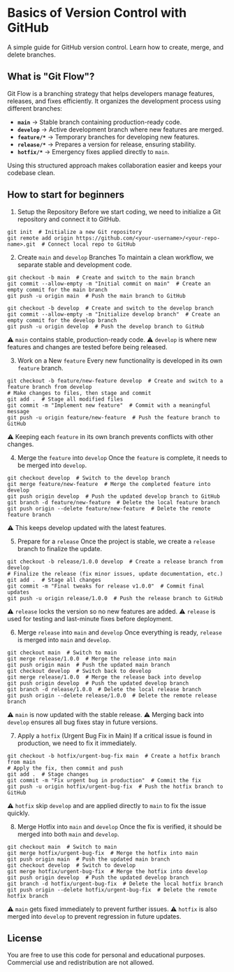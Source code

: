 # Basics of Version Control with GitHub
A simple guide for GitHub version control. Learn how to create, merge, and delete branches.


## What is "Git Flow"?
Git Flow is a branching strategy that helps developers manage features, releases, and fixes efficiently. It organizes the development process using different branches:

- **`main`** → Stable branch containing production-ready code.
- **`develop`** → Active development branch where new features are merged.
- **`feature/*`** → Temporary branches for developing new features.
- **`release/*`** → Prepares a version for release, ensuring stability.
- **`hotfix/*`** → Emergency fixes applied directly to `main`.

Using this structured approach makes collaboration easier and keeps your codebase clean.


## How to start for beginners
1. Setup the Repository
Before we start coding, we need to initialize a Git repository and connect it to GitHub.
```
git init  # Initialize a new Git repository
git remote add origin https://github.com/<your-username>/<your-repo-name>.git  # Connect local repo to GitHub
```

2. Create `main` and `develop` Branches
To maintain a clean workflow, we separate stable and development code.
```
git checkout -b main  # Create and switch to the main branch
git commit --allow-empty -m "Initial commit on main"  # Create an empty commit for the main branch
git push -u origin main  # Push the main branch to GitHub

git checkout -b develop  # Create and switch to the develop branch
git commit --allow-empty -m "Initialize develop branch"  # Create an empty commit for the develop branch
git push -u origin develop  # Push the develop branch to GitHub
```
⚠️ `main` contains stable, production-ready code.
⚠️ `develop` is where new features and changes are tested before being released.


3. Work on a New `feature`
Every new functionality is developed in its own `feature` branch.
```
git checkout -b feature/new-feature develop  # Create and switch to a feature branch from develop
# Make changes to files, then stage and commit
git add .  # Stage all modified files
git commit -m "Implement new feature"  # Commit with a meaningful message
git push -u origin feature/new-feature  # Push the feature branch to GitHub
```
⚠️ Keeping each `feature` in its own branch prevents conflicts with other changes.


4. Merge the `feature` into `develop`
Once the `feature` is complete, it needs to be merged into `develop`.
```
git checkout develop  # Switch to the develop branch
git merge feature/new-feature  # Merge the completed feature into develop
git push origin develop  # Push the updated develop branch to GitHub
git branch -d feature/new-feature  # Delete the local feature branch
git push origin --delete feature/new-feature  # Delete the remote feature branch
```
⚠️ This keeps develop updated with the latest features.


5. Prepare for a `release`
Once the project is stable, we create a `release` branch to finalize the update.
```
git checkout -b release/1.0.0 develop  # Create a release branch from develop
# Finalize the release (fix minor issues, update documentation, etc.)
git add .  # Stage all changes
git commit -m "Final tweaks for release v1.0.0"  # Commit final updates
git push -u origin release/1.0.0  # Push the release branch to GitHub
```
⚠️ `release` locks the version so no new features are added.
⚠️ `release` is used for testing and last-minute fixes before deployment.


6. Merge `release` into `main` and `develop`
Once everything is ready, `release` is merged into `main` and `develop`.
```
git checkout main  # Switch to main
git merge release/1.0.0  # Merge the release into main
git push origin main  # Push the updated main branch
git checkout develop  # Switch back to develop
git merge release/1.0.0  # Merge the release back into develop
git push origin develop  # Push the updated develop branch
git branch -d release/1.0.0  # Delete the local release branch
git push origin --delete release/1.0.0  # Delete the remote release branch
```
⚠️ `main` is now updated with the stable release.
⚠️ Merging back into `develop` ensures all bug fixes stay in future versions.


7. Apply a `hotfix` (Urgent Bug Fix in Main)
If a critical issue is found in production, we need to fix it immediately.
```
git checkout -b hotfix/urgent-bug-fix main  # Create a hotfix branch from main
# Apply the fix, then commit and push
git add .  # Stage changes
git commit -m "Fix urgent bug in production"  # Commit the fix
git push -u origin hotfix/urgent-bug-fix  # Push the hotfix branch to GitHub
```
⚠️ `hotfix` skip `develop` and are applied directly to `main` to fix the issue quickly.


8. Merge Hotfix into `main` and `develop`
Once the fix is verified, it should be merged into both `main` and `develop`.
```
git checkout main  # Switch to main
git merge hotfix/urgent-bug-fix  # Merge the hotfix into main
git push origin main  # Push the updated main branch
git checkout develop  # Switch to develop
git merge hotfix/urgent-bug-fix  # Merge the hotfix into develop
git push origin develop  # Push the updated develop branch
git branch -d hotfix/urgent-bug-fix  # Delete the local hotfix branch
git push origin --delete hotfix/urgent-bug-fix  # Delete the remote hotfix branch
```
⚠️ `main` gets fixed immediately to prevent further issues.
⚠️ `hotfix` is also merged into `develop` to prevent regression in future updates.


## License
You are free to use this code for personal and educational purposes. Commercial use and redistribution are not allowed.

